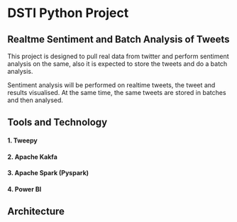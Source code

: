 # DSTI Python Project 


## Realtme Sentiment and Batch Analysis of Tweets
This project is designed to pull real data from twitter and perform sentiment analysis on the same, also it is expected to store the tweets and do a batch analysis. 


Sentiment analysis will be performed on realtime tweets, the tweet and results visualised.  At the same time, the same tweets are stored in batches and then analysed.


## Tools and Technology
#### 1. Tweepy
#### 2. Apache Kakfa
#### 3. Apache Spark (Pyspark)
#### 4. Power BI


## Architecture


